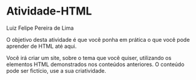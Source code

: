 # Atividade-HTML
Luiz Felipe Pereira de Lima

O objetivo desta atividade é que você ponha em prática o que você pode aprender de HTML até aqui. 

Você irá criar um site, sobre o tema que você quiser, utilizando os elementos HTML demonstrados nos conteúdos anteriores. O conteúdo pode ser fictício, use a sua criatividade.

